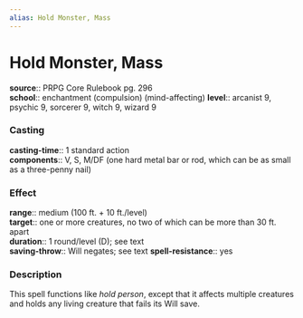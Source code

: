 ```yaml
---
alias: Hold Monster, Mass
---
```


# Hold Monster, Mass 

**source**:: PRPG Core Rulebook pg. 296  
**school**:: enchantment (compulsion) (mind-affecting)
**level**:: arcanist 9, psychic 9, sorcerer 9, witch 9, wizard 9

### Casting 

**casting-time**:: 1 standard action  
**components**:: V, S, M/DF (one hard metal bar or rod, which can be as small as a three-penny nail)

### Effect 

**range**:: medium (100 ft. + 10 ft./level)  
**target**:: one or more creatures, no two of which can be more than 30 ft. apart  
**duration**:: 1 round/level (D); see text  
**saving-throw**:: Will negates; see text
**spell-resistance**:: yes

### Description 

This spell functions like *hold person*, except that it affects multiple creatures and holds any living creature that fails its Will save.
